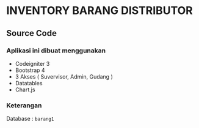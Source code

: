 # INVENTORY BARANG DISTRIBUTOR <br/>
## Source Code<br/>

### Aplikasi ini dibuat menggunakan
- Codeigniter 3
- Bootstrap 4
- 3 Akses ( Suvervisor, Admin, Gudang )
- Datatables
- Chart.js

### Keterangan <br/>
Database : <code>barang1</code><br/>
<br/>
